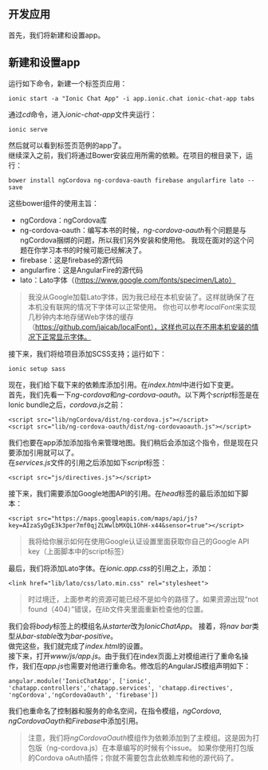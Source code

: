 ## 开发应用
首先，我们将新建和设置app。

## 新建和设置app
运行如下命令，新建一个标签页应用：
```
ionic start -a "Ionic Chat App" -i app.ionic.chat ionic-chat-app tabs
```
通过*cd*命令，进入*ionic-chat-app*文件夹运行：
```
ionic serve
```
然后就可以看到标签页范例的app了。  
继续深入之前，我们将通过Bower安装应用所需的依赖。在项目的根目录下，运行：
```
bower install ngCordova ng-cordova-oauth firebase angularfire lato --save
```
这些bower组件的使用主旨：
* ngCordova：ngCordova库
* ng-cordova-oauth：编写本书的时候，*ng-cordova-oauth*有个问题是与ngCordova捆绑的问题，所以我们另外安装和使用他。
我现在面对的这个问题在你学习本书的时候可能已经解决了。
* firebase：这是firebase的源代码
* angularfire：这是AngularFire的源代码
* lato：Lato字体（(https://www.google.com/fonts/specimen/Lato）

> 我没从Google加载Lato字体，因为我已经在本机安装了。这样就确保了在本机没有联网的情况下字体可以正常使用。
你也可以参考*localFont*来实现几秒钟内本地存储Web字体的缓存（https://github.com/jaicab/localFont），这样也可以在不用本机安装的情况下正常显示字体。

接下来，我们将给项目添加SCSS支持；运行如下：
```
ionic setup sass
```
现在，我们给下载下来的依赖库添加引用。在*index.html*中进行如下变更。  
首先，我们先看一下*ng-cordova*和*ng-cordova-oauth*。以下两个*script*标签是在Ionic bundle之后，*cordova.js*之前：
```
<script src="lib/ngCordova/dist/ng-cordova.js"></script>
<script src="lib/ng-cordova-oauth/dist/ng-cordovaoauth.js"></script>
```
我们也要在app添加添加指令来管理地图。我们稍后会添加这个指令，但是现在只要添加引用就可以了。  
在*services.js*文件的引用之后添加如下*script*标签：
```
<script src="js/directives.js"></script>
```
接下来，我们需要添加Google地图API的引用。在*head*标签的最后添加如下脚本：
```
<script src="https://maps.googleapis.com/maps/api/js?key=AIzaSyDgE3k3per7mf0qjZLWwlbMXQL1OhH-x44&sensor=true"></script>
```
> 我将给你展示如何在使用Google认证设置里面获取你自己的Google API key（上面脚本中的script标签）

最后，我们将添加Lato字体。在*ionic.app.css*的引用之上，添加：
```
<link href="lib/lato/css/lato.min.css" rel="stylesheet">
```
> 时过境迁，上面参考的资源可能已经不是如今的路径了。如果资源出现“not found（404）”错误，在*lib*文件夹里面重新检查他的位置。

我们会将*body*标签上的模组名从*starter*改为*IonicChatApp*。
接着，将*nav bar*类型从*bar-stable*改为*bar-positive*。  
做完这些，我们就完成了*index.html*的设置。  
接下来，打开*www/js/app.js*。由于我们在index页面上对模组进行了重命名操作，我们在*app.js*也需要对他进行重命名。修改后的AngularJS模组声明如下：
```
angular.module('IonicChatApp', ['ionic', 'chatapp.controllers','chatapp.services', 'chatapp.directives', 'ngCordova','ngCordovaOauth', 'firebase'])
```
我们也重命名了控制器和服务的命名空间，在指令模组，*ngCordova*, *ngCordovaOayth*和*Firebase*中添加引用。
> 注意，我们将*ngCordovaOauth*模组作为依赖添加到了主模组。这是因为打包版（ng-cordova.js）在本章编写的时候有个issue。
如果你使用打包版的Cordova oAuth插件；你就不需要包含此依赖库和他的源代码了。
